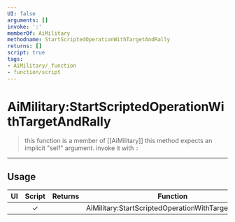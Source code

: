 ```yaml
---
UI: false
arguments: []
invoke: ':'
memberOf: AiMilitary
methodname: StartScriptedOperationWithTargetAndRally
returns: []
script: true
tags:
- AiMilitary/_function
- function/script
---
```

# AiMilitary:StartScriptedOperationWithTargetAndRally
> this function is a member of [[AiMilitary]]
> this method expects an implicit "self" argument. invoke it with `:`
-----
## Usage
|  UI | Script | Returns | Function | Arguments |
|:---:|:------:|-------:|:--------:|:---------|
| |✓||AiMilitary:StartScriptedOperationWithTargetAndRally||
